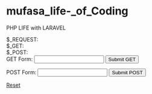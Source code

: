 # mufasa_life-_of_Coding
PHP LIFE with LARAVEL
<html>

<body>
    $_REQUEST:
    <?php #Print REQUEST data here ?>
    <br>
    $_GET:
    <?php #Print GET data here ?>
    <br>
    $_POST:
    <?php #Print POST data here ?>
    <form method="get">
        GET Form: <input type="text" name="get_name">
        <input type="submit" value="Submit GET">
    </form>
    <form method="post">
        POST Form: <input type="text" name="post_name">
        <input type="submit" value="Submit POST">
    </form>
    <a href="index.php">Reset</a>
</body>

</html>
